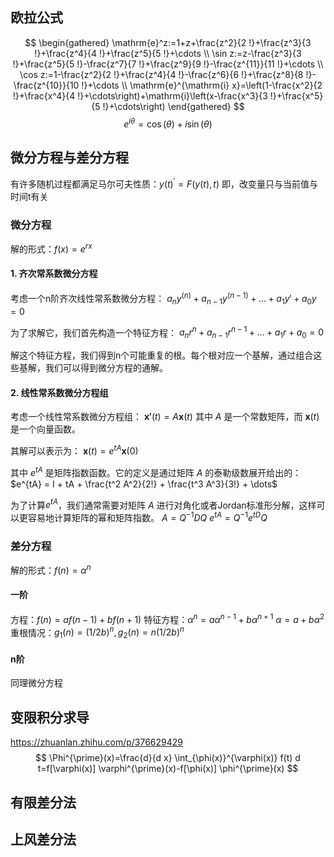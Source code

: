 ## 欧拉公式
$$
\begin{gathered}
\mathrm{e}^z:=1+z+\frac{z^2}{2 !}+\frac{z^3}{3 !}+\frac{z^4}{4 !}+\frac{z^5}{5 !}+\cdots \\
\sin z:=z-\frac{z^3}{3 !}+\frac{z^5}{5 !}-\frac{z^7}{7 !}+\frac{z^9}{9 !}-\frac{z^{11}}{11 !}+\cdots \\
\cos z:=1-\frac{z^2}{2 !}+\frac{z^4}{4 !}-\frac{z^6}{6 !}+\frac{z^8}{8 !}-\frac{z^{10}}{10 !}+\cdots \\
\mathrm{e}^{\mathrm{i} x}=\left(1-\frac{x^2}{2 !}+\frac{x^4}{4 !}+\cdots\right)+\mathrm{i}\left(x-\frac{x^3}{3 !}+\frac{x^5}{5 !}+\cdots\right)
\end{gathered}
$$
$$e^{i\theta} = \cos(\theta) + i\sin(\theta)$$

## 微分方程与差分方程

有许多随机过程都满足马尔可夫性质：$y(t)^\prime = F(y(t),t)$
即，改变量只与当前值与时间t有关

### 微分方程
解的形式：$f(x)=e^{r x}$

#### 1. 齐次常系数微分方程

考虑一个n阶齐次线性常系数微分方程：
$a_n y^{(n)} + a_{n-1} y^{(n-1)} + \dots + a_1 y' + a_0 y = 0$

为了求解它，我们首先构造一个特征方程：
$a_n r^n + a_{n-1} r^{n-1} + \dots + a_1 r + a_0 = 0$

解这个特征方程，我们得到n个可能重复的根。每个根对应一个基解，通过组合这些基解，我们可以得到微分方程的通解。

#### 2. 线性常系数微分方程组

考虑一个线性常系数微分方程组：
$\mathbf{x'}(t) = A \mathbf{x}(t)$
其中 $A$ 是一个常数矩阵，而 $\mathbf{x}(t)$ 是一个向量函数。

其解可以表示为：
$\mathbf{x}(t) = e^{tA} \mathbf{x}(0)$

其中 $e^{tA}$ 是矩阵指数函数。它的定义是通过矩阵 $A$ 的泰勒级数展开给出的：
$e^{tA} = I + tA + \frac{t^2 A^2}{2!} + \frac{t^3 A^3}{3!} + \dots$

为了计算$e^{tA}$，我们通常需要对矩阵 $A$ 进行对角化或者Jordan标准形分解，这样可以更容易地计算矩阵的幂和矩阵指数。
$A=Q^{-1}DQ$
$e^{tA}=Q^{-1}e^{tD}Q$


### 差分方程
解的形式：$f(n)=\alpha^n$

#### 一阶
方程：$f(n)=af(n-1)+bf(n+1)$
特征方程：$\alpha^n=a\alpha^{n-1}+b\alpha^{n+1}$
				$\alpha=a+b\alpha^2$
重根情况：$g_1(n)=(1/2b)^n,g_2(n)=n(1/2b)^n$

#### n阶
同理微分方程
## 变限积分求导
https://zhuanlan.zhihu.com/p/376629429
$$
\Phi^{\prime}(x)=\frac{d}{d x} \int_{\phi(x)}^{\varphi(x)} f(t) d t=f[\varphi(x)] \varphi^{\prime}(x)-f[\phi(x)] \phi^{\prime}(x)
$$
## 有限差分法

## 上风差分法
